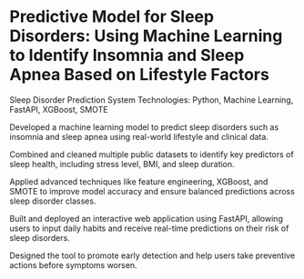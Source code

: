 # Predictive Model for Sleep Disorders: Using Machine Learning to Identify Insomnia and Sleep Apnea Based on Lifestyle Factors

Sleep Disorder Prediction System
Technologies: Python, Machine Learning, FastAPI, XGBoost, SMOTE

Developed a machine learning model to predict sleep disorders such as insomnia and sleep apnea using real-world lifestyle and clinical data.

Combined and cleaned multiple public datasets to identify key predictors of sleep health, including stress level, BMI, and sleep duration.

Applied advanced techniques like feature engineering, XGBoost, and SMOTE to improve model accuracy and ensure balanced predictions across sleep disorder classes.

Built and deployed an interactive web application using FastAPI, allowing users to input daily habits and receive real-time predictions on their risk of sleep disorders.

Designed the tool to promote early detection and help users take preventive actions before symptoms worsen.
